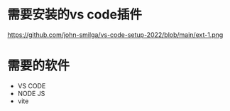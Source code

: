 # 需要安装的vs code插件
https://github.com/john-smilga/vs-code-setup-2022/blob/main/ext-1.png

# 需要的软件
- VS CODE
- NODE JS
- vite
